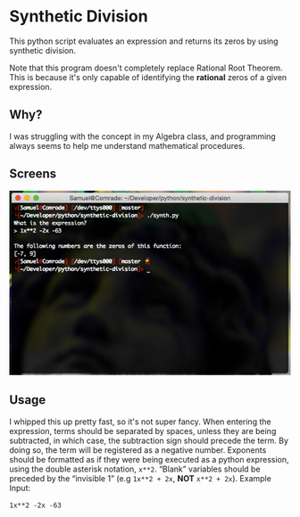 # Synthetic Division
This python script evaluates an expression and returns its zeros by using synthetic division.

Note that this program doesn't completely replace Rational Root Theorem. This is because it's only capable of identifying the **rational** zeros of a given expression.

## Why?
I was struggling with the concept in my Algebra class, and programming always seems to help me understand mathematical procedures.

## Screens
![screenshot](screens/screenshot.png)

## Usage
I whipped this up pretty fast, so it's not super fancy. When entering the expression, terms should be separated by spaces, unless they are being subtracted, in which case, the subtraction sign should precede the term. By doing so, the term will be registered as a negative number. Exponents should be formatted as if they were being executed as a python expression, using the double asterisk notation, `x**2`. “Blank” variables should be preceded by the “invisible 1” (e.g `1x**2 + 2x`, **NOT** `x**2 + 2x`).
Example Input:

    1x**2 -2x -63 
